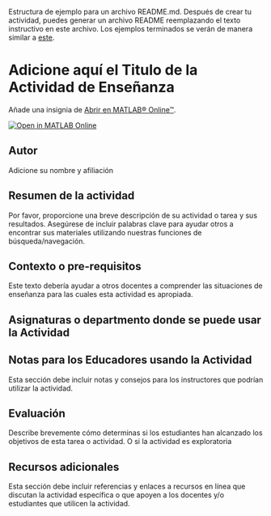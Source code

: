 Estructura de ejemplo para un archivo README.md. Después de crear tu actividad, puedes generar un archivo README reemplazando el texto instructivo en este archivo. Los ejemplos terminados se verán de manera similar a [este](https://github.com/MathWorks-Teaching-Resources/Calculus-Derivatives_es).
# Adicione aquí el Titulo de la Actividad de Enseñanza

Añade una insignia de [Abrir en MATLAB&reg; Online&trade;](https://www.mathworks.com/products/matlab-online/git.html).

[![Open in MATLAB Online](https://www.mathworks.com/images/responsive/global/open-in-matlab-online.svg)](https://matlab.mathworks.com/open/github/v1?repo=Francisco-Javier-Ramirez-Arias/Programacion_y_Metodos_Numericos_Matlab&file=Unidad_2/Metodo_Biseccion/ActividadEnsenanza_RamirezArias.mlx&line=1)
<!-- Agrega el icono de "File Exchange" al README si este repositorio también aparece en File Exchange mediante la función "Connect to GitHub" -->
<!-- Agrega el icono de "Abrir en MATLAB Online" al README para abrir un archivo específico en MATLAB Online -->

## Autor
Adicione su nombre y afiliación

## Resumen de la actividad
Por favor, proporcione una breve descripción de su actividad o tarea y sus resultados. 
Asegúrese de incluir palabras clave para ayudar otros a encontrar sus materiales utilizando nuestras funciones de búsqueda/navegación.

## Contexto o pre-requisitos
Este texto debería ayudar a otros docentes a comprender las situaciones de enseñanza para las cuales esta actividad es apropiada.

## Asignaturas o departmento donde se puede usar la Actividad

## Notas para los Educadores usando la Actividad
Esta sección debe incluir notas y consejos para los instructores que podrían utilizar la actividad.

## Evaluación
Describe brevemente cómo determinas si los estudiantes han alcanzado los objetivos de esta tarea o actividad.
O si la actividad es exploratoria

## Recursos adicionales
Esta sección debe incluir referencias y enlaces a recursos en línea que discutan la actividad específica o que apoyen a los docentes
y/o estudiantes que utilicen la actividad.

